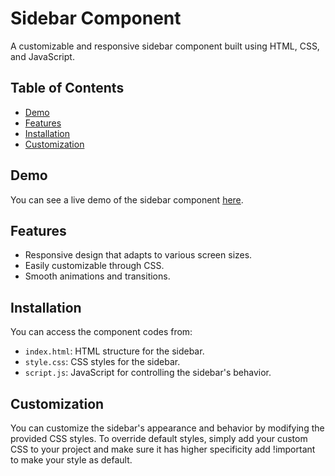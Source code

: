# Sidebar Component

A customizable and responsive sidebar component built using HTML, CSS, and JavaScript.

## Table of Contents

- [Demo](#demo)
- [Features](#features)
- [Installation](#installation)
- [Customization](#customization)

## Demo

You can see a live demo of the sidebar component [here](https://anasinikitha01.github.io/Sidebar/).

## Features

- Responsive design that adapts to various screen sizes.
- Easily customizable through CSS.
- Smooth animations and transitions.

## Installation

You can access the component codes from:

- `index.html`: HTML structure for the sidebar.
- `style.css`: CSS styles for the sidebar.
- `script.js`: JavaScript for controlling the sidebar's behavior.

## Customization
You can customize the sidebar's appearance and behavior by modifying the provided CSS styles. To override default styles,
simply add your custom CSS to your project and make sure it has higher specificity add !important to make your style as default.



